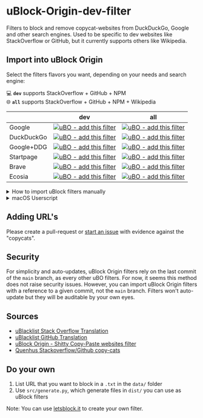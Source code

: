 # uBlock-Origin-dev-filter
Filters to block and remove copycat-websites from DuckDuckGo, Google and other search engines. Used to be specific to dev websites like StackOverflow or GitHub, but it currently supports others like Wikipedia.

## Import into uBlock Origin

Select the filters flavors you want, depending on your needs and search engine:

💻 **`dev`** supports StackOverflow + GitHub + NPM  
🌐 **`all`** supports StackOverflow + GitHub + NPM + Wikipedia

|            | dev                                                                                                                                                                                                                                                                                                                                           | all                                                                                                                                                                                                                                                                                                                                            |
|------------|------------------------------------------------------------------------------------------------------------------------------------------------------------------------------------------------------------------------------------------------------------------------------------------------------------------------------------------------|------------------------------------------------------------------------------------------------------------------------------------------------------------------------------------------------------------------------------------------------------------------------------------------------------------------------------------------------|
| Google     | [![uBO - add this filter](https://img.shields.io/static/v1?label=uBO&message=add+this+filter&color=de3f32&style=flat&logo=uBlock+Origin)](https://subscribe.adblockplus.org/?location=https%3A%2F%2Fraw.githubusercontent.com%2Fquenhus%2FuBlock-Origin-dev-filter%2Fmain%2Fdist%2Fgoogle%2Fall.txt&title=Google%20%2D%20All) | [![uBO - add this filter](https://img.shields.io/static/v1?label=uBO&message=add+this+filter&color=de3f32&style=flat&logo=uBlock+Origin)](https://subscribe.adblockplus.org/?location=https%3A%2F%2Fraw.githubusercontent.com%2Fquenhus%2FuBlock-Origin-dev-filter%2Fmain%2Fdist%2Fgoogle%2Fall.txt&title=Google%20%2D%20All) |
| DuckDuckGo | [![uBO - add this filter](https://img.shields.io/static/v1?label=uBO&message=add+this+filter&color=fdd20a&style=flat&logo=uBlock+Origin)](https://subscribe.adblockplus.org/?location=https%3A%2F%2Fraw.githubusercontent.com%2Fquenhus%2FuBlock-Origin-dev-filter%2Fmain%2Fdist%2Fduckduckgo%2Fall.txt&title=DuckDuckGo%20%2D%20All) | [![uBO - add this filter](https://img.shields.io/static/v1?label=uBO&message=add+this+filter&color=fdd20a&style=flat&logo=uBlock+Origin)](https://subscribe.adblockplus.org/?location=https%3A%2F%2Fraw.githubusercontent.com%2Fquenhus%2FuBlock-Origin-dev-filter%2Fmain%2Fdist%2Fduckduckgo%2Fall.txt&title=DuckDuckGo%20%2D%20All) |
| Google+DDG | [![uBO - add this filter](https://img.shields.io/static/v1?label=uBO&message=add+this+filter&color=9b59b6&style=flat&logo=uBlock+Origin)](https://subscribe.adblockplus.org/?location=https%3A%2F%2Fraw.githubusercontent.com%2Fquenhus%2FuBlock-Origin-dev-filter%2Fmain%2Fdist%2Fgoogle_duckduckgo%2Fall.txt&title=Google%2BDuckDuckGo%20%2D%20All) | [![uBO - add this filter](https://img.shields.io/static/v1?label=uBO&message=add+this+filter&color=9b59b6&style=flat&logo=uBlock+Origin)](https://subscribe.adblockplus.org/?location=https%3A%2F%2Fraw.githubusercontent.com%2Fquenhus%2FuBlock-Origin-dev-filter%2Fmain%2Fdist%2Fgoogle_duckduckgo%2Fall.txt&title=Google%2BDuckDuckGo%20%2D%20All) |
| Startpage  | [![uBO - add this filter](https://img.shields.io/static/v1?label=uBO&message=add+this+filter&color=5b7bca&style=flat&logo=uBlock+Origin)](https://subscribe.adblockplus.org/?location=https%3A%2F%2Fraw.githubusercontent.com%2Fquenhus%2FuBlock-Origin-dev-filter%2Fmain%2Fdist%2Fstartpage%2Fall.txt&title=Startpage%20%2D%20All) | [![uBO - add this filter](https://img.shields.io/static/v1?label=uBO&message=add+this+filter&color=5b7bca&style=flat&logo=uBlock+Origin)](https://subscribe.adblockplus.org/?location=https%3A%2F%2Fraw.githubusercontent.com%2Fquenhus%2FuBlock-Origin-dev-filter%2Fmain%2Fdist%2Fstartpage%2Fall.txt&title=Startpage%20%2D%20All) |
| Brave      | [![uBO - add this filter](https://img.shields.io/static/v1?label=uBO&message=add+this+filter&color=f25100&style=flat&logo=uBlock+Origin)](https://subscribe.adblockplus.org/?location=https%3A%2F%2Fraw.githubusercontent.com%2Fquenhus%2FuBlock-Origin-dev-filter%2Fmain%2Fdist%2Fbrave%2Fall.txt&title=Brave%20%2D%20All) | [![uBO - add this filter](https://img.shields.io/static/v1?label=uBO&message=add+this+filter&color=f25100&style=flat&logo=uBlock+Origin)](https://subscribe.adblockplus.org/?location=https%3A%2F%2Fraw.githubusercontent.com%2Fquenhus%2FuBlock-Origin-dev-filter%2Fmain%2Fdist%2Fbrave%2Fall.txt&title=Brave%20%2D%20All) |
| Ecosia     | [![uBO - add this filter](https://img.shields.io/static/v1?label=uBO&message=add+this+filter&color=36acb8&style=flat&logo=uBlock+Origin)](https://subscribe.adblockplus.org/?location=https%3A%2F%2Fraw.githubusercontent.com%2Fquenhus%2FuBlock-Origin-dev-filter%2Fmain%2Fdist%2Fecosia%2Fall.txt&title=Ecosia%20%2D%20All) | [![uBO - add this filter](https://img.shields.io/static/v1?label=uBO&message=add+this+filter&color=36acb8&style=flat&logo=uBlock+Origin)](https://subscribe.adblockplus.org/?location=https%3A%2F%2Fraw.githubusercontent.com%2Fquenhus%2FuBlock-Origin-dev-filter%2Fmain%2Fdist%2Fecosia%2Fall.txt&title=Ecosia%20%2D%20All) |

<details>
  <summary>How to import uBlock filters manually</summary>
  
### Manually import filters

  1. Open uBlock Origin settings
  2. Under the "Filter lists" tab, scroll to the bottom where it says “Custom” and click the “Import” checkbox to reveal the custom URL textbox
  3. Append the URL `https://raw.githubusercontent.com/quenhus/uBlock-Origin-dev-filter/main/dist/google_duckduckgo/all.txt` in the textbox
  4. Press `Apply Changes` in the upper left

  Note: In `dist/`, you can find filters for other search engines (Google, DuckDuckGo, Startpage or Brave). You can use and combine these filters by using the raw URL of `dist/` files.
</details>

<details>
  <summary>macOS Userscript</summary>
  
### macOS Userscript

For macOS users, this project also provide some Userscripts for Google+DuckDuckGo in `dist/userscript/google_duckduckgo/`

</details>

## Adding URL's

Please create a pull-request or [start an issue](https://github.com/quenhus/uBlock-Origin-dev-filter/issues/new?assignees=&labels=block-request&template=request-to-add-a-website-to-the-filter.md&title=Request%3A+add+COPYCAT_URL+to+the+filter) with evidence against the "copycats".

## Security

For simplicity and auto-updates, uBlock Origin filters rely on the last commit of the `main` branch, as every other uBO filters. For now, it seems this method does not raise security issues. However, you can import uBlock Origin filters with a reference to a given commit, not the `main` branch. Filters won't auto-update but they will be auditable by your own eyes.

## Sources

* [uBlacklist Stack Overflow Translation](https://github.com/arosh/ublacklist-stackoverflow-translation)
* [uBlacklist GitHub Translation](https://github.com/arosh/ublacklist-github-translation)
* [uBlock Origin - Shitty Copy-Paste websites filter](https://github.com/stroobants-dev/ublock-origin-shitty-copies-filter)
* [Quenhus Stackoverflow/Github copy-cats](https://gist.github.com/quenhus/6bd2c47e5780f726f0c96c0a2ee762a4)

## Do your own

1. List URL that you want to block in a `.txt` in the `data/` folder
2. Use `src/generate.py`, which generate files in `dist/` you can use as uBlock filters

Note: You can use [letsblock.it](https://letsblock.it/filters/search-results) to create your own filter.
